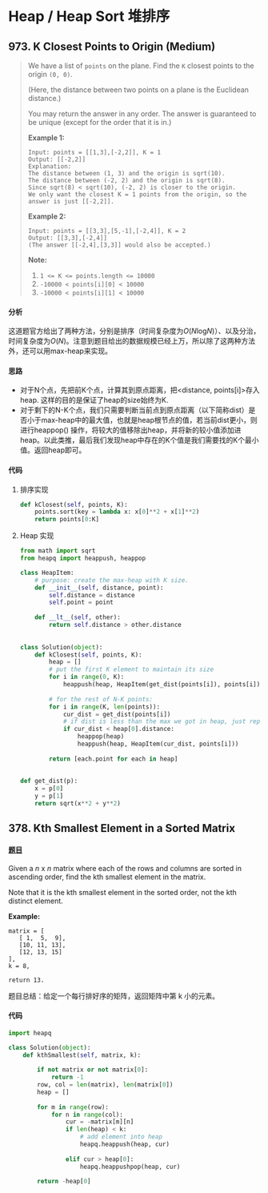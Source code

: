 # Heap / Heap Sort 堆排序

## 973. K Closest Points to Origin (Medium)

>We have a list of `points` on the plane. Find the `K` closest points to the origin `(0, 0)`.
>
>(Here, the distance between two points on a plane is the Euclidean distance.)
>
>You may return the answer in any order. The answer is guaranteed to be unique (except for the order that it is in.)
>
> 
>
>**Example 1:**
>
>```
>Input: points = [[1,3],[-2,2]], K = 1
>Output: [[-2,2]]
>Explanation: 
>The distance between (1, 3) and the origin is sqrt(10).
>The distance between (-2, 2) and the origin is sqrt(8).
>Since sqrt(8) < sqrt(10), (-2, 2) is closer to the origin.
>We only want the closest K = 1 points from the origin, so the answer is just [[-2,2]].
>```
>
>**Example 2:**
>
>```
>Input: points = [[3,3],[5,-1],[-2,4]], K = 2
>Output: [[3,3],[-2,4]]
>(The answer [[-2,4],[3,3]] would also be accepted.)
>```
>
> 
>
>**Note:**
>
>1. `1 <= K <= points.length <= 10000`
>2. `-10000 < points[i][0] < 10000`
>3. `-10000 < points[i][1] < 10000`

#### 分析

这道题官方给出了两种方法，分别是排序（时间复杂度为*O*(*N*log*N*)）、以及分治，时间复杂度为*O*(*N*)。注意到题目给出的数据规模已经上万，所以除了这两种方法外，还可以用max-heap来实现。

#### 思路

- 对于N个点，先把前K个点，计算其到原点距离，把<distance, points[i]>存入heap. 这样的目的是保证了heap的size始终为K.
- 对于剩下的N-K个点，我们只需要判断当前点到原点距离（以下简称dist）是否小于max-heap中的最大值，也就是heap根节点的值，若当前dist更小，则进行heappop() 操作，将较大的值移除出heap，并将新的较小值添加进heap。以此类推，最后我们发现heap中存在的K个值是我们需要找的K个最小值。返回heap即可。

#### 代码

1. 排序实现

   ```python
   def kClosest(self, points, K):
       points.sort(key = lambda x: x[0]**2 + x[1]**2)
       return points[0:K]
   ```

2. Heap 实现

   ```python
   from math import sqrt
   from heapq import heappush, heappop
   
   class HeapItem:
       # purpose: create the max-heap with K size.
       def __init__(self, distance, point):
           self.distance = distance
           self.point = point
           
       def __lt__(self, other):
           return self.distance > other.distance
       
       
   class Solution(object):
       def kClosest(self, points, K):
           heap = []
           # put the first K element to maintain its size
           for i in range(0, K):
               heappush(heap, HeapItem(get_dist(points[i]), points[i]))
           
           # for the rest of N-K points:
           for i in range(K, len(points)):
               cur_dist = get_dist(points[i])
               # if dist is less than the max we got in heap, just replace it with this smaller one
               if cur_dist < heap[0].distance:
                   heappop(heap)
                   heappush(heap, HeapItem(cur_dist, points[i]))
                   
           return [each.point for each in heap]
       
               
   def get_dist(p):
       x = p[0]
       y = p[1]
       return sqrt(x**2 + y**2)
   ```
## 378. Kth Smallest Element in a Sorted Matrix

#### [题目](https://leetcode.com/problems/kth-smallest-element-in-a-sorted-matrix/)

Given a *n* x *n* matrix where each of the rows and columns are sorted in ascending order, find the kth smallest element in the matrix.

Note that it is the kth smallest element in the sorted order, not the kth distinct element.

**Example:**

```
matrix = [
   [ 1,  5,  9],
   [10, 11, 13],
   [12, 13, 15]
],
k = 8,

return 13.
```

题目总结：给定一个每行排好序的矩阵，返回矩阵中第 k 小的元素。

#### 代码

```python
import heapq

class Solution(object):
    def kthSmallest(self, matrix, k):
        
        if not matrix or not matrix[0]:
            return -1
        row, col = len(matrix), len(matrix[0])
        heap = []
        
        for m in range(row):
            for n in range(col):
                cur = -matrix[m][n]
                if len(heap) < k:
                    # add element into heap
                    heapq.heappush(heap, cur)
                    
                elif cur > heap[0]:
                    heapq.heappushpop(heap, cur)
                    
        return -heap[0]
```

